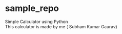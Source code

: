 # sample_repo
Simple Calculator using Python
<br>
This calculator is made by me ( Subham Kumar Gaurav) 
